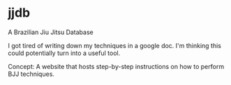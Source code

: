 # jjdb
A Brazilian Jiu Jitsu Database

I got tired of writing down my techniques in a google doc. I'm thinking this could potentially turn into a useful tool. 

Concept: A website that hosts step-by-step instructions on how to perform BJJ techniques.

